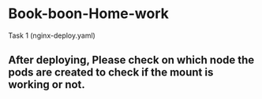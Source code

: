 # Book-boon-Home-work

Task 1 (nginx-deploy.yaml)

After deploying, Please check on which node the pods are created to check if the mount is working or not.
------------------------------------



